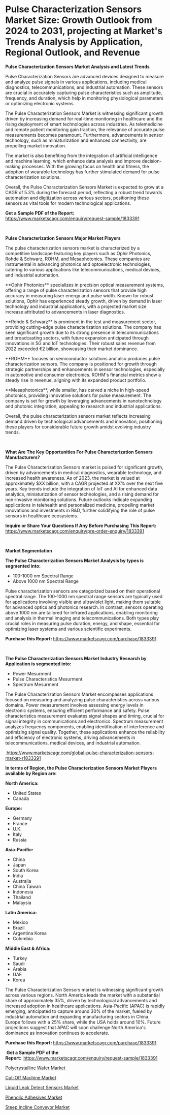 <p><h1>Pulse Characterization Sensors Market Size: Growth Outlook from 2024 to 2031, projecting at Market's Trends Analysis by Application, Regional Outlook, and Revenue</h1></p><p><strong>Pulse Characterization Sensors Market Analysis and Latest Trends</strong></p>
<p><p>Pulse Characterization Sensors are advanced devices designed to measure and analyze pulse signals in various applications, including medical diagnostics, telecommunications, and industrial automation. These sensors are crucial in accurately capturing pulse characteristics such as amplitude, frequency, and duration, which help in monitoring physiological parameters or optimizing electronic systems.</p><p>The Pulse Characterization Sensors Market is witnessing significant growth driven by increasing demand for real-time monitoring in healthcare and the rising deployment of smart technologies across industries. As telemedicine and remote patient monitoring gain traction, the relevance of accurate pulse measurements becomes paramount. Furthermore, advancements in sensor technology, such as miniaturization and enhanced connectivity, are propelling market innovation.</p><p>The market is also benefiting from the integration of artificial intelligence and machine learning, which enhance data analysis and improve decision-making processes. With the growing focus on health and fitness, the adoption of wearable technology has further stimulated demand for pulse characterization solutions. </p><p>Overall, the Pulse Characterization Sensors Market is expected to grow at a CAGR of 5.3% during the forecast period, reflecting a robust trend towards automation and digitization across various sectors, positioning these sensors as vital tools for modern technological applications.</p></p>
<p><strong>Get a Sample PDF of the Report:&nbsp;</strong> <a href="https://www.marketscagr.com/enquiry/request-sample/1833391?utm_campaign=1265&utm_medium=2&utm_source=Github&utm_content=ia&utm_term=17102024&utm_id=pulse-characterization-sensors">https://www.marketscagr.com/enquiry/request-sample/1833391</a></p>
<p>&nbsp;</p>
<p><strong>Pulse Characterization Sensors Major Market Players</strong></p>
<p><p>The pulse characterization sensors market is characterized by a competitive landscape featuring key players such as Ophir Photonics, Rohde & Schwarz, ROHM, and Mesaphotonics. These companies are instrumental in advancing photonics and optoelectronic technologies, catering to various applications like telecommunications, medical devices, and industrial automation.</p><p>**Ophir Photonics** specializes in precision optical measurement systems, offering a range of pulse characterization sensors that provide high accuracy in measuring laser energy and pulse width. Known for robust solutions, Ophir has experienced steady growth, driven by demand in laser technology and industrial applications, with a projected market size increase attributed to advancements in laser diagnostics.</p><p>**Rohde & Schwarz** is prominent in the test and measurement sector, providing cutting-edge pulse characterization solutions. The company has seen significant growth due to its strong presence in telecommunications and broadcasting sectors, with future expansion anticipated through innovations in 5G and IoT technologies. Their robust sales revenue from 2022 exceeded €2 billion, showcasing their market dominance.</p><p>**ROHM** focuses on semiconductor solutions and also produces pulse characterization sensors. The company is positioned for growth through strategic partnerships and enhancements in sensor technologies, especially in automotive and consumer electronics. ROHM's financial metrics show a steady rise in revenue, aligning with its expanded product portfolio.</p><p>**Mesaphotonics**, while smaller, has carved a niche in high-speed photonics, providing innovative solutions for pulse measurement. The company is set for growth by leveraging advancements in nanotechnology and photonic integration, appealing to research and industrial applications.</p><p>Overall, the pulse characterization sensors market reflects increasing demand driven by technological advancements and innovation, positioning these players for considerable future growth amidst evolving industry trends.</p></p>
<p>&nbsp;</p>
<p><strong>What Are The Key Opportunities For Pulse Characterization Sensors Manufacturers?</strong></p>
<p><p>The Pulse Characterization Sensors market is poised for significant growth, driven by advancements in medical diagnostics, wearable technology, and increased health awareness. As of 2023, the market is valued at approximately $XX billion, with a CAGR projected at XX% over the next five years. Key trends include the integration of IoT and AI for enhanced data analytics, miniaturization of sensor technologies, and a rising demand for non-invasive monitoring solutions. Future outlooks indicate expanding applications in telehealth and personalized medicine, propelling market innovations and investments in R&D, further solidifying the role of pulse sensors in healthcare ecosystems.</p></p>
<p><strong>Inquire or Share Your Questions If Any Before Purchasing This Report:</strong> <a href="https://www.marketscagr.com/enquiry/pre-order-enquiry/1833391?utm_campaign=1265&utm_medium=2&utm_source=Github&utm_content=ia&utm_term=17102024&utm_id=pulse-characterization-sensors">https://www.marketscagr.com/enquiry/pre-order-enquiry/1833391</a></p>
<p>&nbsp;</p>
<p><strong>Market Segmentation</strong></p>
<p><strong>The Pulse Characterization Sensors Market Analysis by types is segmented into:</strong></p>
<p><ul><li>100-1000 nm Spectral Range</li><li>Above 1000 nm Spectral Range</li></ul></p>
<p><p>Pulse characterization sensors are categorized based on their operational spectral range. The 100-1000 nm spectral range sensors are typically used for applications involving visible and ultraviolet light, making them suitable for advanced optics and photonics research. In contrast, sensors operating above 1000 nm are tailored for infrared applications, enabling monitoring and analysis in thermal imaging and telecommunications. Both types play crucial roles in measuring pulse duration, energy, and shape, essential for optimizing laser systems and various scientific experiments.</p></p>
<p><strong>Purchase this Report:&nbsp;</strong><a href="https://www.marketscagr.com/purchase/1833391?utm_campaign=1265&utm_medium=2&utm_source=Github&utm_content=ia&utm_term=17102024&utm_id=pulse-characterization-sensors">https://www.marketscagr.com/purchase/1833391</a></p>
<p>&nbsp;</p>
<p><strong>The Pulse Characterization Sensors Market Industry Research by Application is segmented into:</strong></p>
<p><ul><li>Power Mesurment</li><li>Pulse Characteristics Mesurment</li><li>Spectrum Mesurment</li></ul></p>
<p><p>The Pulse Characterization Sensors Market encompasses applications focused on measuring and analyzing pulse characteristics across various domains. Power measurement involves assessing energy levels in electronic systems, ensuring efficient performance and safety. Pulse characteristics measurement evaluates signal shapes and timing, crucial for signal integrity in communications and electronics. Spectrum measurement analyzes frequency components, enabling identification of interference and optimizing signal quality. Together, these applications enhance the reliability and efficiency of electronic systems, driving advancements in telecommunications, medical devices, and industrial automation.</p></p>
<p><a href="https://www.marketscagr.com/global-pulse-characterization-sensors-market-r1833391?utm_campaign=1265&utm_medium=2&utm_source=Github&utm_content=ia&utm_term=17102024&utm_id=pulse-characterization-sensors">&nbsp;https://www.marketscagr.com/global-pulse-characterization-sensors-market-r1833391</a></p>
<p><strong>In terms of Region, the Pulse Characterization Sensors Market Players available by Region are:</strong></p>
<p>
    <p> <strong> North America: </strong>
        <ul>
            <li>United States</li>
            <li>Canada</li>
        </ul>
        </p> 
    <p> <strong> Europe: </strong>
        <ul>
            <li>Germany</li>
            <li>France</li>
            <li>U.K.</li>
            <li>Italy</li>
            <li>Russia</li>
        </ul>
        </p> 
    <p> <strong> Asia-Pacific: </strong>
        <ul>
            <li>China</li>
            <li>Japan</li>
            <li>South Korea</li>
            <li>India</li>
            <li>Australia</li>
            <li>China Taiwan</li>
            <li>Indonesia</li>
            <li>Thailand</li>
            <li>Malaysia</li>
        </ul>
        </p> 
    <p> <strong> Latin America: </strong>
        <ul>
            <li>Mexico</li>
            <li>Brazil</li>
            <li>Argentina Korea</li>
            <li>Colombia</li>
        </ul>
        </p> 
    <p> <strong> Middle East & Africa: </strong>
        <ul>
            <li>Turkey</li>
            <li>Saudi</li>
            <li>Arabia</li>
            <li>UAE</li>
            <li>Korea</li>
        </ul>
    </p>
    </p>
<p><p>The Pulse Characterization Sensors market is witnessing significant growth across various regions. North America leads the market with a substantial share of approximately 35%, driven by technological advancements and increased adoption in healthcare applications. Asia-Pacific (APAC) is rapidly emerging, anticipated to capture around 30% of the market, fueled by industrial automation and expanding manufacturing sectors in China. Europe follows with a 25% share, while the USA holds around 10%. Future projections suggest that APAC will soon challenge North America's dominance as innovation continues to accelerate.</p></p>
<p><strong>Purchase this Report: </strong><a href="https://www.marketscagr.com/purchase/1833391?utm_campaign=1265&utm_medium=2&utm_source=Github&utm_content=ia&utm_term=17102024&utm_id=pulse-characterization-sensors">https://www.marketscagr.com/purchase/1833391</a></p>
<p>&nbsp;<strong>Get a Sample PDF of the Report:&nbsp;&nbsp;</strong><a href="https://www.marketscagr.com/enquiry/request-sample/1833391?utm_campaign=1265&utm_medium=2&utm_source=Github&utm_content=ia&utm_term=17102024&utm_id=pulse-characterization-sensors">https://www.marketscagr.com/enquiry/request-sample/1833391</a></p>
<p><strong></strong></p>
<p><p><a href="https://www.linkedin.com/pulse/comprehensive-polycrystalline-wafer-market-report-segmentation-6bexe?utm_campaign=1265&utm_medium=2&utm_source=Github&utm_content=ia&utm_term=17102024&utm_id=pulse-characterization-sensors">Polycrystalline Wafer Market</a></p><p><a href="https://github.com/elinor9mppa/Market-Research-Report-List-1/blob/main/cut-off-machine-market.md?utm_campaign=1265&utm_medium=2&utm_source=Github&utm_content=ia&utm_term=17102024&utm_id=pulse-characterization-sensors">Cut-Off Machine Market</a></p><p><a href="https://github.com/dongailes86c/Market-Research-Report-List-1/blob/main/liquid-leak-detect-sensors-market.md?utm_campaign=1265&utm_medium=2&utm_source=Github&utm_content=ia&utm_term=17102024&utm_id=pulse-characterization-sensors">Liquid Leak Detect Sensors Market</a></p><p><a href="https://www.linkedin.com/pulse/global-phenolic-adhesives-market-forecast-2024-2031-trends-lgvce?utm_campaign=1265&utm_medium=2&utm_source=Github&utm_content=ia&utm_term=17102024&utm_id=pulse-characterization-sensors">Phenolic Adhesives Market</a></p><p><a href="https://issuu.com/reportprime-2/docs/steep-incline-conveyor-market-size-_20caa86a9ddfff?utm_campaign=1265&utm_medium=2&utm_source=Github&utm_content=ia&utm_term=17102024&utm_id=pulse-characterization-sensors">Steep Incline Conveyor Market</a></p></p>
